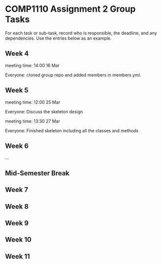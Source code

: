 # COMP1110 Assignment 2 Group Tasks

For each task or sub-task, record who is responsible, the deadline, and any dependencies.
Use the entries below as an example.

## Week 4
meeting time: 14:00 16 Mar

Everyone: cloned group repo and added members in members.yml.

## Week 5
meeting time: 12:00 25 Mar

Everyone: Discuss the skeleton design

meeting time: 13:30 27 Mar

Everyone: Finished skeleton including all the classes and methods

## Week 6

...

## Mid-Semester Break

## Week 7

## Week 8

## Week 9

## Week 10

## Week 11
